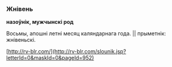 ### Жнівень
**назоўнік, мужчынскі род**

Восьмы, апошні летні месяц каляндарнага года. || прыметнік: жнівеньскі.

<a rel="author">[http://rv-blr.com/](http://rv-blr.com/slounik.jsp?letterId=0&maskId=0&pageId=952)</a>
